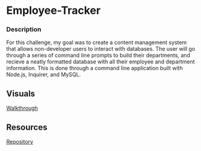 # Employee-Tracker
### Description
For this challenge, my goal was to create a content management system that allows non-developer users to interact with databases. The user will go through a series of command line prompts to build their departments, and recieve a neatly formatted database with all their employee and department information. This is done through a command line application built with Node.js, Inquirer, and MySQL. 

## Visuals 
 [Walkthrough](https://drive.google.com/file/d/1LCLKTStqvCpMZU-qOumx4tXDMDxSkeDq/view?usp=sharing)
  ## Resources 
 [Repository](https://github.com/untjala/employee-tracker)